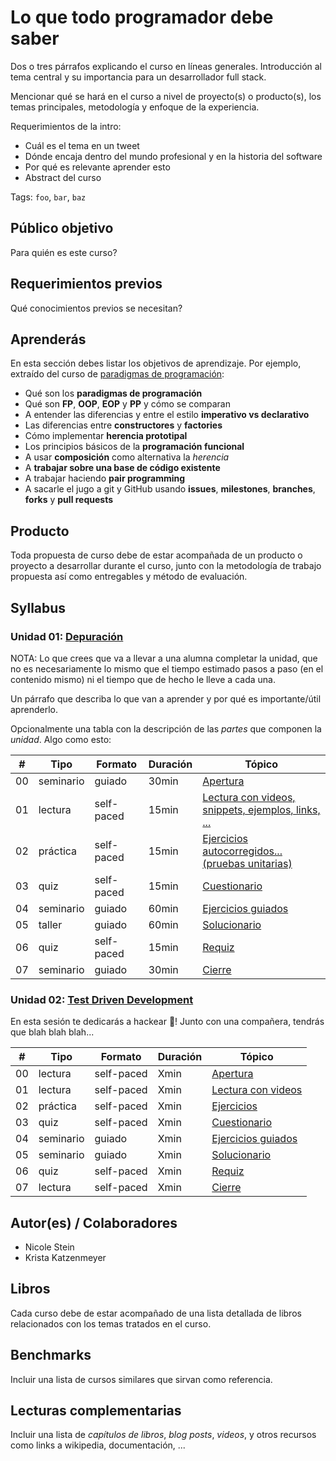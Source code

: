 # Lo que todo programador debe saber

Dos o tres párrafos explicando el curso en líneas generales. Introducción al
tema central y su importancia para un desarrollador full stack.

Mencionar qué se hará en el curso a nivel de proyecto(s) o producto(s), los
temas principales, metodología y enfoque de la experiencia.

Requerimientos de la intro:

* Cuál es el tema en un tweet
* Dónde encaja dentro del mundo profesional y en la historia del software
* Por qué es relevante aprender esto
* Abstract del curso

Tags: `foo`, `bar`, `baz`

## Público objetivo

Para quién es este curso?

## Requerimientos previos

Qué conocimientos previos se necesitan?

## Aprenderás

En esta sección debes listar los objetivos de aprendizaje. Por ejemplo,
extraído del curso de [paradigmas de programación](https://github.com/Laboratoria/curricula-js/tree/master/09-paradigms):

* Qué son los **paradigmas de programación**
* Qué son **FP**, **OOP**, **EOP** y **PP** y cómo se comparan
* A entender las diferencias y entre el estilo **imperativo vs declarativo**
* Las diferencias entre **constructores** y **factories**
* Cómo implementar **herencia prototipal**
* Los principios básicos de la **programación funcional**
* A usar **composición** como alternativa la _herencia_
* A **trabajar sobre una base de código existente**
* A trabajar haciendo **pair programming**
* A sacarle el jugo a git y GitHub usando **issues**, **milestones**,
  **branches**, **forks** y **pull requests**

## Producto

Toda propuesta de curso debe de estar acompañada de un producto o proyecto a
desarrollar durante el curso, junto con la metodología de trabajo propuesta
así como entregables y método de evaluación.

## Syllabus

### Unidad 01: [Depuración](01-debugging)

NOTA: Lo que crees que va a llevar a una alumna completar la unidad, que no es
necesariamente lo mismo que el tiempo estimado pasos a paso (en el contenido
mismo) ni el tiempo que de hecho le lleve a cada una.

Un párrafo que describa lo que van a aprender y por qué es importante/útil
aprenderlo.

Opcionalmente una tabla con la descripción de las _partes_ que componen la
_unidad_. Algo como esto:

| # | Tipo | Formato | Duración | Tópico
| - | ---- | ------- | -------- | ------
| 00 | seminario | guiado | 30min | [Apertura](01-debugging/00-apertura.md)
| 01 | lectura | self-paced | 15min | [Lectura con videos, snippets, ejemplos, links, ...](01-debugging/01-self-learning-1.md)
| 02 | práctica | self-paced | 15min | [Ejercicios autocorregidos... (pruebas unitarias)](01-debugging/02-self-learning-2.md)
| 03 | quiz | self-paced | 15min | [Cuestionario](01-debugging/03-some-quiz.md)
| 04 | seminario | guiado | 60min | [Ejercicios guiados](01-debugging/04-ejercicios-guiados.md)
| 05 | taller | guiado | 60min | [Solucionario](01-debugging/05-solucionario.md)
| 06 | quiz | self-paced | 15min | [Requiz](01-debugging/06-requiz.md)
| 07 | seminario | guiado | 30min | [Cierre](01-debugging/07-cierre.md)

### Unidad 02: [Test Driven Development](02-tdd)

En esta sesión te dedicarás a hackear 🚧! Junto con una compañera, tendrás que
blah blah blah...

| # | Tipo | Formato | Duración | Tópico
| - | ---- | ------- | -------- | ------
| 00 | lectura | self-paced | Xmin | [Apertura](02-tdd/00-apertura.md)
| 01 | lectura | self-paced | Xmin | [Lectura con videos](02-tdd/01-self-learning-1.md)
| 02 | práctica | self-paced | Xmin | [Ejercicios](02-tdd/02-self-learning-2.md)
| 03 | quiz | self-paced | Xmin | [Cuestionario](02-tdd/03-some-quiz.md)
| 04 | seminario | guiado | Xmin | [Ejercicios guiados](02-tdd/04-ejercicios-guiados.md)
| 05 | seminario | guiado | Xmin | [Solucionario](02-tdd/05-solucionario.md)
| 06 | quiz | self-paced | Xmin | [Requiz](02-tdd/06-requiz.md)
| 07 | lectura | self-paced | Xmin | [Cierre](02-tdd/07-cierre.md)

## Autor(es) / Colaboradores

* Nicole Stein
* Krista Katzenmeyer

## Libros

Cada curso debe de estar acompañado de una lista detallada de libros
relacionados con los temas tratados en el curso.

## Benchmarks

Incluir una lista de cursos similares que sirvan como referencia.

## Lecturas complementarias

Incluir una lista de _capítulos de libros_, _blog posts_, _videos_, y otros
recursos como links a wikipedia, documentación, ...
